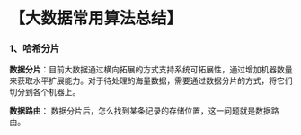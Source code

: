 # 【大数据常用算法总结】

### 1、哈希分片

**数据分片**：目前大数据通过横向拓展的方式支持系统可拓展性，通过增加机器数量来获取水平扩展能力。对于待处理的海量数据，需要通过数据分片的方式，将它们切分到各个机器上。

[数据分片详解]: https://zhuanlan.zhihu.com/p/57185574

**数据路由**： 数据分片后，怎么找到某条记录的存储位置，这一问题就是数据路由。





